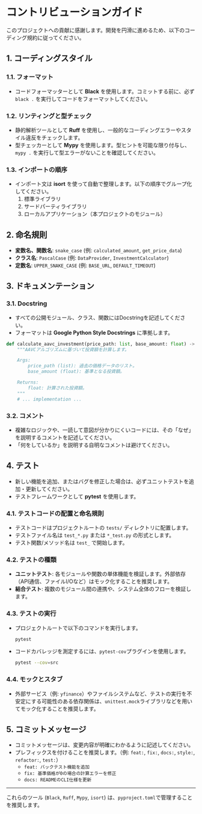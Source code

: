# コントリビューションガイド

このプロジェクトへの貢献に感謝します。開発を円滑に進めるため、以下のコーディング規約に従ってください。

## 1. コーディングスタイル

### 1.1. フォーマット
- コードフォーマッターとして **Black** を使用します。コミットする前に、必ず `black .` を実行してコードをフォーマットしてください。

### 1.2. リンティングと型チェック
- 静的解析ツールとして **Ruff** を使用し、一般的なコーディングエラーやスタイル違反をチェックします。
- 型チェッカーとして **Mypy** を使用します。型ヒントを可能な限り付与し、`mypy .` を実行して型エラーがないことを確認してください。

### 1.3. インポートの順序
- インポート文は **isort** を使って自動で整理します。以下の順序でグループ化してください。
  1. 標準ライブラリ
  2. サードパーティライブラリ
  3. ローカルアプリケーション（本プロジェクトのモジュール）

## 2. 命名規則
- **変数名、関数名**: `snake_case` (例: `calculated_amount`, `get_price_data`)
- **クラス名**: `PascalCase` (例: `DataProvider`, `InvestmentCalculator`)
- **定数名**: `UPPER_SNAKE_CASE` (例: `BASE_URL`, `DEFAULT_TIMEOUT`)

## 3. ドキュメンテーション

### 3.1. Docstring
- すべての公開モジュール、クラス、関数にはDocstringを記述してください。
- フォーマットは **Google Python Style Docstrings** に準拠します。

```python
def calculate_aavc_investment(price_path: list, base_amount: float) -> float:
    """AAVCアルゴリズムに基づいて投資額を計算します。

    Args:
        price_path (list): 過去の価格データのリスト。
        base_amount (float): 基準となる投資額。

    Returns:
        float: 計算された投資額。
    """
    # ... implementation ...
```

### 3.2. コメント
- 複雑なロジックや、一読して意図が分かりにくいコードには、その「なぜ」を説明するコメントを記述してください。
- 「何をしているか」を説明する自明なコメントは避けてください。

## 4. テスト

- 新しい機能を追加、またはバグを修正した場合は、必ずユニットテストを追加・更新してください。
- テストフレームワークとして **pytest** を使用します。

### 4.1. テストコードの配置と命名規則
- テストコードはプロジェクトルートの `tests/` ディレクトリに配置します。
- テストファイル名は `test_*.py` または `*_test.py` の形式とします。
- テスト関数/メソッド名は `test_` で開始します。

### 4.2. テストの種類
- **ユニットテスト**: 各モジュールや関数の単体機能を検証します。外部依存（API通信、ファイルI/Oなど）はモック化することを推奨します。
- **結合テスト**: 複数のモジュール間の連携や、システム全体のフローを検証します。

### 4.3. テストの実行
- プロジェクトルートで以下のコマンドを実行します。
  ```bash
  pytest
  ```
- コードカバレッジを測定するには、`pytest-cov`プラグインを使用します。
  ```bash
  pytest --cov=src
  ```

### 4.4. モックとスタブ
- 外部サービス（例: `yfinance`）やファイルシステムなど、テストの実行を不安定にする可能性のある依存関係は、`unittest.mock`ライブラリなどを用いてモック化することを推奨します。

## 5. コミットメッセージ
- コミットメッセージは、変更内容が明確にわかるように記述してください。
- プレフィックスを付けることを推奨します。（例: `feat:`, `fix:`, `docs:`, `style:`, `refactor:`, `test:`）
  - `feat: バックテスト機能を追加`
  - `fix: 基準価格が0の場合の計算エラーを修正`
  - `docs: READMEのCLI仕様を更新`

---
これらのツール (`Black`, `Ruff`, `Mypy`, `isort`) は、`pyproject.toml`で管理することを推奨します。